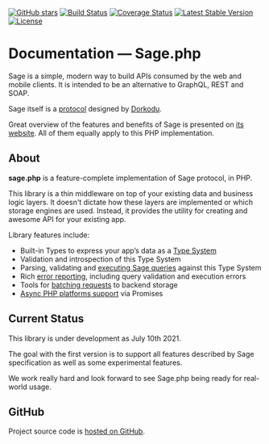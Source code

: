 [![GitHub stars](https://img.shields.io/github/stars/webonyx/graphql-php.svg?style=social&label=Star)](https://github.com/webonyx/graphql-php)
[![Build Status](https://travis-ci.org/webonyx/graphql-php.svg?branch=master)](https://travis-ci.org/webonyx/graphql-php)
[![Coverage Status](https://coveralls.io/repos/github/webonyx/graphql-php/badge.svg)](https://coveralls.io/github/webonyx/graphql-php)
[![Latest Stable Version](https://poser.pugx.org/webonyx/graphql-php/version)](https://packagist.org/packages/webonyx/graphql-php)
[![License](https://poser.pugx.org/webonyx/graphql-php/license)](https://packagist.org/packages/webonyx/graphql-php)

# Documentation — Sage.php

Sage is a simple, modern way to build APIs consumed by the web and mobile clients. It is intended to be an alternative to GraphQL, REST and SOAP.

Sage itself is a [protocol](https://github.com/dorkodu/sage) designed by [Dorkodu](https://dorkodu.com).

Great overview of the features and benefits of Sage is presented on [its website](http://libre.dorkodu.com/sage). 
All of them equally apply to this PHP implementation. 


## About

**sage.php** is a feature-complete implementation of Sage protocol, in PHP. 

This library is a thin middleware on top of your existing data and business logic layers. It doesn't dictate how these layers are implemented or which storage engines are used. Instead, it provides the utility for creating and awesome API for your existing app.

Library features include:

 - Built-in Types to express your app’s data as a [Type System](type-system/index.md)
 - Validation and introspection of this Type System
 - Parsing, validating and [executing Sage queries](executing-queries.md) against this Type System
 - Rich [error reporting](error-handling.md), including query validation and execution errors
 - Tools for [batching requests](data-fetching.md#solving-n1-problem) to backend storage
 - [Async PHP platforms support](data-fetching.md#async-php) via Promises

## Current Status
This library is under development as July 10th 2021.

The goal with the first version is to support all features described by Sage specification as well as some experimental features.

We work really hard and look forward to see Sage.php being ready for real-world usage. 

## GitHub
Project source code is [hosted on GitHub](https://github.com/dorkodu/sage.php).
